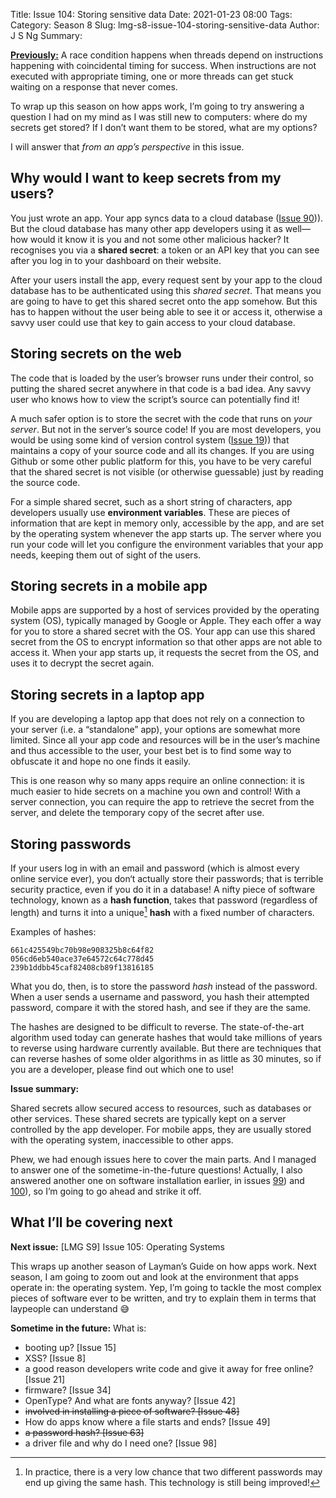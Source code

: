 Title: Issue 104: Storing sensitive data
Date: 2021-01-23 08:00
Tags: 
Category: Season 8
Slug: lmg-s8-issue-104-storing-sensitive-data
Author: J S Ng
Summary: 

[**Previously:**](https://buttondown.email/laymansguide/archive/) A race condition happens when threads depend on instructions happening with coincidental timing for success. When instructions are not executed with appropriate timing, one or more threads can get stuck waiting on a response that never comes.

To wrap up this season on how apps work, I’m going to try answering a question I had on my mind as I was still new to computers: where do my secrets get stored? If I don’t want them to be stored, what are my options?

I will answer that *from an app’s perspective* in this issue.

## Why would I want to keep secrets from my users?

You just wrote an app. Your app syncs data to a cloud database ([Issue 90]({filename}/season7/issue090/issue090.md))). But the cloud database has many other app developers using it as well—how would it know it is you and not some other malicious hacker? It recognises you via a **shared secret**: a token or an API key that you can see after you log in to your dashboard on their website.

After your users install the app, every request sent by your app to the cloud database has to be authenticated using this *shared secret*. That means you are going to have to get this shared secret onto the app somehow. But this has to happen without the user being able to see it or access it, otherwise a savvy user could use that key to gain access to your cloud database.

## Storing secrets on the web

The code that is loaded by the user’s browser runs under their control, so putting the shared secret anywhere in that code is a bad idea. Any savvy user who knows how to view the script’s source can potentially find it!

A much safer option is to store the secret with the code that runs on *your server*. But not in the server’s source code! If you are most developers, you would be using some kind of version control system ([Issue 19]({filename}/season2/issue019/issue019.md))) that maintains a copy of your source code and all its changes. If you are using Github or some other public platform for this, you have to be very careful that the shared secret is not visible (or otherwise guessable) just by reading the source code.

For a simple shared secret, such as a short string of characters, app developers usually use **environment variables**. These are pieces of information that are kept in memory only, accessible by the app, and are set by the operating system whenever the app starts up. The server where you run your code will let you configure the environment variables that your app needs, keeping them out of sight of the users.

## Storing secrets in a mobile app

Mobile apps are supported by a host of services provided by the operating system (OS), typically managed by Google or Apple. They each offer a way for you to store a shared secret with the OS. Your app can use this shared secret from the OS to encrypt information so that other apps are not able to access it. When your app starts up, it requests the secret from the OS, and uses it to decrypt the secret again.

## Storing secrets in a laptop app

If you are developing a laptop app that does not rely on a connection to your server (i.e. a “standalone” app), your options are somewhat more limited. Since all your app code and resources will be in the user’s machine and thus accessible to the user, your best bet is to find some way to obfuscate it and hope no one finds it easily.

This is one reason why so many apps require an online connection: it is much easier to hide secrets on a machine you own and control! With a server connection, you can require the app to retrieve the secret from the server, and delete the temporary copy of the secret after use.

## Storing passwords

If your users log in with an email and password (which is almost every online service ever), you don‘t actually store their passwords; that is terrible security practice, even if you do it in a database! A nifty piece of software technology, known as a **hash function**, takes that password (regardless of length) and turns it into a unique[^1] **hash** with a fixed number of characters.

[^1]: In practice, there is a very low chance that two different passwords may end up giving the same hash. This technology is still being improved!

Examples of hashes:

```
661c425549bc70b98e908325b8c64f82
056cd6eb540ace37e64572c64c778d45
239b1ddbb45caf82408cb89f13816185
```

What you do, then, is to store the password *hash* instead of the password. When a user sends a username and password, you hash their attempted password, compare it with the stored hash, and see if they are the same.

The hashes are designed to be difficult to reverse. The state-of-the-art algorithm used today can generate hashes that would take millions of years to reverse using hardware currently available. But there are techniques that can reverse hashes of some older algorithms in as little as 30 minutes, so if you are a developer, please find out which one to use!

**Issue summary:**

Shared secrets allow secured access to resources, such as databases or other services. These shared secrets are typically kept on a server controlled by the app developer. For mobile apps, they are usually stored with the operating system, inaccessible to other apps.

Phew, we had enough issues here to cover the main parts. And I managed to answer one of the sometime-in-the-future questions! Actually, I also answered another one on software installation earlier, in issues [99]({filename}/season8/issue099/issue099.md)) and [100]({filename}/season8/issue100/issue100.md)), so I’m going to go ahead and strike it off.

## What I’ll be covering next

**Next issue:** [LMG S9] Issue 105: Operating Systems

This wraps up another season of Layman’s Guide on how apps work. Next season, I am going to zoom out and look at the environment that apps operate in: the operating system. Yep, I’m going to tackle the most complex pieces of software ever to be written, and try to explain them in terms that laypeople can understand 😅

**Sometime in the future:** What is:

- booting up? [Issue 15]
- XSS? [Issue 8]
- a good reason developers write code and give it away for free online? [Issue 21]
- firmware? [Issue 34]
- OpenType? And what are fonts anyway? [Issue 42]
- ~~involved in installing a piece of software? [Issue 48]~~
- How do apps know where a file starts and ends? [Issue 49]
- ~~a password hash? [Issue 63]~~
- a driver file and why do I need one? [Issue 98]
